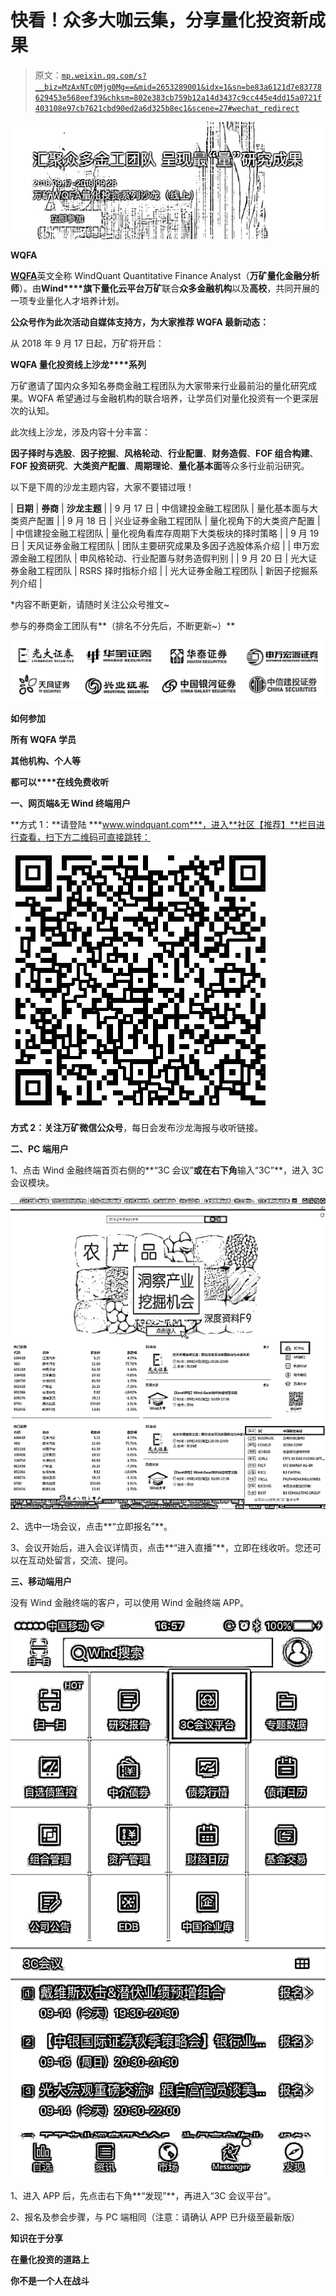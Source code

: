 # 快看！众多大咖云集，分享量化投资新成果

> 原文：[`mp.weixin.qq.com/s?__biz=MzAxNTc0Mjg0Mg==&mid=2653289001&idx=1&sn=be83a6121d7e83778629453e568eef39&chksm=802e383cb759b12a14d3437c9cc445e4dd15a0721f403108e97cb7621cbd90ed2a6d325b8ec1&scene=27#wechat_redirect`](http://mp.weixin.qq.com/s?__biz=MzAxNTc0Mjg0Mg==&mid=2653289001&idx=1&sn=be83a6121d7e83778629453e568eef39&chksm=802e383cb759b12a14d3437c9cc445e4dd15a0721f403108e97cb7621cbd90ed2a6d325b8ec1&scene=27#wechat_redirect)

![](img/60b61c5920e88741bf7b7f5527d6d89f.png)

 **WQFA** 

[**WQFA**](https://mp.weixin.qq.com/s?__biz=MzAxNTc0Mjg0Mg==&mid=2653288787&idx=1&sn=05686ba485c0b87e27ec776a483930a1&chksm=802e3b46b759b25070ad841e8e36adbe3d0ded6df00ead3b8f20416a93dc7a939d52ccd3889d&token=1090753249&lang=zh_CN&scene=21#wechat_redirect)英文全称 WindQuant Quantitative Finance Analyst（**万矿量化金融分析师**）。由**Wind****旗下量化云平台万矿**联合**众多金融机构**以及**高校**，共同开展的一项专业量化人才培养计划。

**公众号作为此次活动自媒体支持方，为大家推荐 WQFA 最新动态：**

从 2018 年 9 月 17 日起，万矿将开启：

**WQFA 量化投资线上沙龙****系列**

万矿邀请了国内众多知名券商金融工程团队为大家带来行业最前沿的量化研究成果。WQFA 希望通过与金融机构的联合培养，让学员们对量化投资有一个更深层次的认知。

此次线上沙龙，涉及内容十分丰富：

**因子择时与选股**、**因子挖掘**、**风格轮动**、**行业配置**、**财务造假**、**FOF 组合构建**、**FOF 投资研究**、**大类资产配置**、**周期理论**、**量化基本面**等众多行业前沿研究。

以下是下周的沙龙主题内容，大家不要错过哦！

| **日期** | **券商** | **沙龙主题** |
| 9 月 17 日 | 中信建投金融工程团队 | 量化基本面与大类资产配置 |
| 9 月 18 日 | 兴业证券金融工程团队 | 量化视角下的大类资产配置 |
| 中信建投金融工程团队 | 量化视角看库存周期下大类板块的择时策略 |
| 9 月 19 日 | 天风证券金融工程团队 | 团队主要研究成果及多因子选股体系介绍 |
| 申万宏源金融工程团队 | 申风格轮动、行业配置与财务造假判别 |
| 9 月 20 日 | 光大证券金融工程团队 | RSRS 择时指标介绍 |
| 光大证券金融工程团队 | 新因子挖掘系列介绍 |

*内容不断更新，请随时关注公众号推文~

参与的券商金工团队有**（排名不分先后，不断更新~）**

![](img/6d2d8def182dd1a86b9a2e61bbaab80c.png)

**如何参加**

**所有 WQFA 学员**

**其他机构、个人等**

**都可以****在线免费收听**

**一、网页端&无 Wind 终端用户**

**方式 1：**请登陆 ***www.windquant.com***，进入**社区【推荐】**栏目进行查看，扫下方二维码可直接跳转：

![](img/68dee236aae04c4432c848631f8f785e.png)

**方式 2：**关注**万矿微信公众号**，每日会发布沙龙海报与收听链接。

**二、PC 端用户**

1、点击 Wind 金融终端首页右侧的**“3C 会议”**或在右下角**输入“3C”**，进入 3C 会议模块。

![](img/87339904ba729b9d9b213e0fbbb3fd9d.png)

2、选中一场会议，点击**“立即报名”**。

3、会议开始后，进入会议详情页，点击**“进入直播”**，立即在线收听。您还可以在互动处留言，交流、提问。

**三、移动端用户**

没有 Wind 金融终端的客户，可以使用 Wind 金融终端 APP。

![](img/d828fc1f54c017d058303ad48ccd2bd1.png)

1、进入 APP 后，先点击右下角**“发现”**，再进入“3C 会议平台”。

2、报名及参会步骤，与 PC 端相同（注意：请确认 APP 已升级至最新版）

**知识在于分享**

**在量化投资的道路上**

**你不是一个人在战斗**